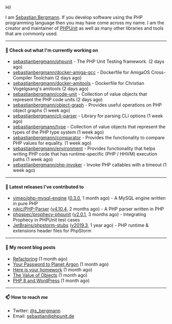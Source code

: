 Hi!

I am [Sebastian Bergmann](https://sebastian-bergmann.de/). If you develop software using the PHP programming language then you may have come across my name. I am the creator and maintainer of [PHPUnit](https://phpunit.de/) as well as many other libraries and tools that are commonly used.

---

#### 👷 Check out what I'm currently working on

- [sebastianbergmann/phpunit](https://github.com/sebastianbergmann/phpunit) - The PHP Unit Testing framework. (2 days ago)
- [sebastianbergmann/docker-amiga-gcc](https://github.com/sebastianbergmann/docker-amiga-gcc) - Dockerfile for AmigaOS Cross-Compiler Toolchain (2 days ago)
- [sebastianbergmann/docker-amitools](https://github.com/sebastianbergmann/docker-amitools) - Dockerfile for Christian Vogelgsang&#39;s amitools (2 days ago)
- [sebastianbergmann/code-unit](https://github.com/sebastianbergmann/code-unit) - Collection of value objects that represent the PHP code units (2 days ago)
- [sebastianbergmann/object-graph](https://github.com/sebastianbergmann/object-graph) - Provides useful operations on PHP object graphs (1 week ago)
- [sebastianbergmann/cli-parser](https://github.com/sebastianbergmann/cli-parser) - Library for parsing CLI options (1 week ago)
- [sebastianbergmann/type](https://github.com/sebastianbergmann/type) - Collection of value objects that represent the types of the PHP type system (1 week ago)
- [sebastianbergmann/comparator](https://github.com/sebastianbergmann/comparator) - Provides the functionality to compare PHP values for equality. (1 week ago)
- [sebastianbergmann/environment](https://github.com/sebastianbergmann/environment) - Provides functionality that helps writing PHP code that has runtime-specific (PHP / HHVM) execution paths (1 week ago)
- [sebastianbergmann/php-invoker](https://github.com/sebastianbergmann/php-invoker) - Invoke PHP callables with a timeout (1 week ago)

---

#### 🔭 Latest releases I've contributed to

- [vimeo/php-mysql-engine](https://github.com/vimeo/php-mysql-engine) ([0.3.0](https://github.com/vimeo/php-mysql-engine/releases/tag/0.3.0), 1 month ago) - A MySQL engine written in pure PHP
- [nikic/PHP-Parser](https://github.com/nikic/PHP-Parser) ([v4.10.4](https://github.com/nikic/PHP-Parser/releases/tag/v4.10.4), 2 months ago) - A PHP parser written in PHP
- [phpspec/prophecy-phpunit](https://github.com/phpspec/prophecy-phpunit) ([v2.0.1](https://github.com/phpspec/prophecy-phpunit/releases/tag/v2.0.1), 3 months ago) - Integrating Prophecy in PHPUnit test cases
- [JetBrains/phpstorm-stubs](https://github.com/JetBrains/phpstorm-stubs) ([v2019.3](https://github.com/JetBrains/phpstorm-stubs/releases/tag/v2019.3), 1 year ago) - PHP runtime &amp; extensions header files for PhpStorm

---

#### 📜 My recent blog posts

- [Refactoring](https://thephp.cc/news/2021/01/refactoring) (1 month ago)
- [Your Password to Planet Argon](https://thephp.cc/news/2021/01/your-password-to-planet-argon) (1 month ago)
- [Here is your homework](https://thephp.cc/news/2021/01/here-is-your-homework) (1 month ago)
- [The Value of Objects](https://thephp.cc/news/2021/01/the-value-of-objects) (1 month ago)
- [PHP 8 and WordPress](https://thephp.cc/news/2021/01/php8-and-wordpress) (1 month ago)

---

#### 📫 How to reach me

- Twitter: [@s_bergmann](https://twitter.com/s_bergmann)
- Email: [sebastian@phpunit.de](mailto://sebastian@phpunit.de)
